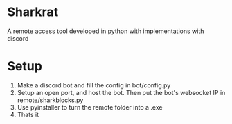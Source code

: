 # Sharkrat
A remote access tool developed in python with implementations with discord


# Setup

1. Make a discord bot and fill the config in bot/config.py
2. Setup an open port, and host the bot. Then put the bot's websocket IP in remote/sharkblocks.py
3. Use pyinstaller to turn the remote folder into a .exe
4. Thats it
   
